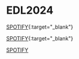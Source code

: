 # EDL2024


[SPOTIFY](https://open.spotify.com/intl-pt){:target="_blank"}

[SPOTIFY](https://open.spotify.com/intl-pt){:target="_blank"}

<a href="https://open.spotify.com/intl-pt" target="_blank">SPOTIFY</a>
